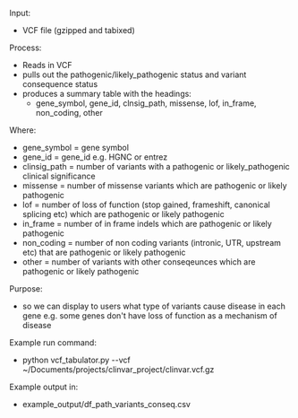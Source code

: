 Input: 
- VCF file (gzipped and tabixed)

Process:
- Reads in VCF
- pulls out the pathogenic/likely_pathogenic status and variant consequence status
- produces a summary table with the headings:
    - gene_symbol, gene_id, clnsig_path, missense, lof, in_frame, non_coding, other

Where:
- gene_symbol = gene symbol
- gene_id = gene_id e.g. HGNC or entrez
- clinsig_path = number of variants with a pathogenic or likely_pathogenic clinical significance
- missense = number of missense variants which are pathogenic or likely pathogenic
- lof = number of loss of function (stop gained, frameshift, canonical splicing etc) which are pathogenic or likely pathogenic
- in_frame = number of in frame indels which are pathogenic or likely pathogenic
- non_coding = number of non coding variants (intronic, UTR, upstream etc) that are pathogenic or likely pathogenic
- other = number of variants with other conseqeunces which are  pathogenic or likely pathogenic

Purpose:
- so we can display to users what type of variants cause disease in each gene e.g. some genes don't have loss of function as a mechanism of disease

Example run command:
- python vcf_tabulator.py --vcf ~/Documents/projects/clinvar_project/clinvar.vcf.gz

Example output in:
- example_output/df_path_variants_conseq.csv